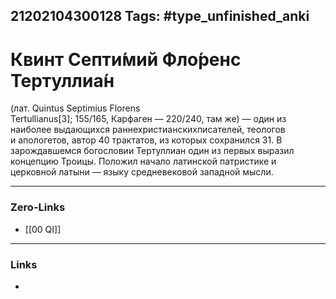 21202104300128
Tags: #type_unfinished_anki
---
# Квинт Септи́мий Фло́ренс Тертуллиа́н

(лат. Quintus Septimius Florens Tertullianus[3]; 155/165, Карфаген — 220/240, там же) — один из наиболее выдающихся раннехристианскихписателей, теологов и апологетов, автор 40 трактатов, из которых сохранился 31. В зарождавшемся богословии Тертуллиан один из первых выразил концепцию Троицы. Положил начало латинской патристике и церковной латыни — языку средневековой западной мысли.

---
### Zero-Links
- [[00 QI]]
---
### Links
-